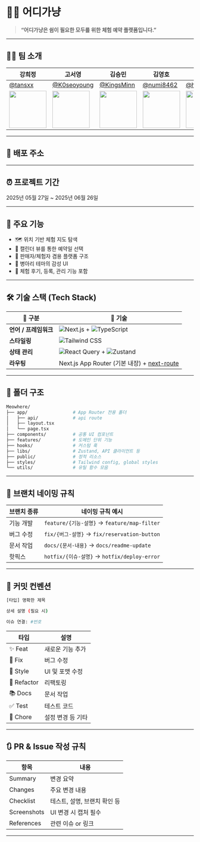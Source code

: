 # 🐾🐱 어디가냥

> **“어디가냥은 쉼이 필요한 모두를 위한 체험 예약 플랫폼입니다.”**  

---

## 👩‍💻 팀 소개

| 강희정 | 고서영 | 김승민 | 김영호 | 김희성 | 차경훈 |
|--------|--------|--------|--------|--------|--------|
| [@tansxx](https://github.com/tansxx) | [@K0seoyoung](https://github.com/K0seoyoung) | [@KingsMinn](https://github.com/KingsMinn) | [@numi8462](https://github.com/numi8462) | [@huiseong29](https://github.com/huiseong29) | [@](https://github.com/) |
| <img src="https://avatars.githubusercontent.com/u/159680008?v=4" width="100"/> | <img src="https://avatars.githubusercontent.com/u/134926158?v=4" width="100"/> | <img src="https://avatars.githubusercontent.com/u/134246428?v=4" width="100"/> | <img src="https://avatars.githubusercontent.com/u/135202559?v=4" width="100"/> | <img src="https://avatars.githubusercontent.com/u/175691313?v=4" width="100"/> | <img src="https://avatars.githubusercontent.com/u/000000000?v=4" width="100"/> |


---

## 🔗 배포 주소


---

## ⏰ 프로젝트 기간

2025년 05월 27일 ~ 2025년 06월 26일

---

## 🐾 주요 기능

- 🗺️ 위치 기반 체험 지도 탐색
- 📅 캘린더 뷰를 통한 예약일 선택
- 👥 판매자/체험자 겸용 플랫폼 구조
- 🐣 병아리 테마의 감성 UI
- 💬 체험 후기, 등록, 관리 기능 포함

---

## 🛠️ 기술 스택 (Tech Stack)

| 🧩 구분 | 🚀 기술 |
|--------|--------|
| **언어 / 프레임워크** | ![Next.js](https://img.shields.io/badge/Next.js-000000?style=flat-square&logo=next.js&logoColor=white) + ![TypeScript](https://img.shields.io/badge/TypeScript-3178C6?style=flat-square&logo=typescript&logoColor=white) |
| **스타일링** | ![Tailwind CSS](https://img.shields.io/badge/Tailwind_CSS-38B2AC?style=flat-square&logo=tailwind-css&logoColor=white) |
| **상태 관리** | ![React Query](https://img.shields.io/badge/React_Query-FF4154?style=flat-square&logo=react-query&logoColor=white) + ![Zustand](https://img.shields.io/badge/Zustand-000000?style=flat-square&logo=Zustand&logoColor=white) |
| **라우팅** | Next.js App Router (기본 내장) + [next-route](https://github.com/jeremyben/next-route) |


---

## 📁 폴더 구조

```bash
Meowhere/
├── app/                 # App Router 전용 폴더
│   ├── api/             # api route
│   ├── layout.tsx
│   └── page.tsx
├── components/          # 공통 UI 컴포넌트
├── features/            # 도메인 단위 기능
├── hooks/               # 커스텀 훅
├── libs/                # Zustand, API 클라이언트 등
├── public/              # 정적 리소스
├── styles/              # Tailwind config, global styles
└── utils/               # 유틸 함수 모음
```

---

## 🌱 브랜치 네이밍 규칙

| 브랜치 종류 | 네이밍 규칙 예시 |
|-------------|------------------|
| 기능 개발   | `feature/{기능-설명}` → `feature/map-filter` |
| 버그 수정   | `fix/{버그-설명}` → `fix/reservation-button` |
| 문서 작업   | `docs/{문서-내용}` → `docs/readme-update` |
| 핫픽스       | `hotfix/{이슈-설명}` → `hotfix/deploy-error` |

---

## 📝 커밋 컨벤션

```bash
[타입] 명확한 제목

상세 설명 (필요 시)

이슈 연결: #번호
```

| 타입 | 설명 |
|------|------|
| ✨ Feat | 새로운 기능 추가 |
| 🐛 Fix | 버그 수정 |
| 💄 Style | UI 및 포맷 수정 |
| 🔨 Refactor | 리팩토링 |
| 📚 Docs | 문서 작업 |
| ✅ Test | 테스트 코드 |
| 🔧 Chore | 설정 변경 등 기타 |

---

## 🔃 PR & Issue 작성 규칙

| 항목 | 내용 |
|------|------|
| Summary | 변경 요약 |
| Changes | 주요 변경 내용 |
| Checklist | 테스트, 설명, 브랜치 확인 등 |
| Screenshots | UI 변경 시 캡처 필수 |
| References | 관련 이슈 or 링크 |

---


